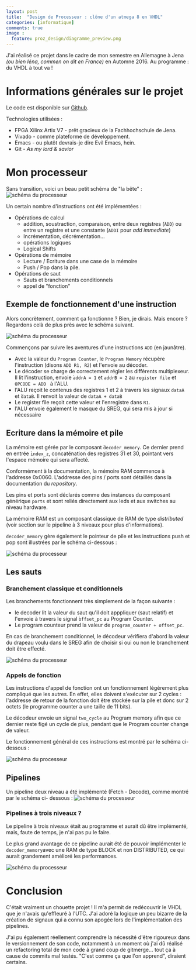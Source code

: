 ```yaml
---
layout: post
title:  "Design de Processeur : clône d'un atmega 8 en VHDL"
categories: [informatique]
comments: true
image :
  feature: proz_design/diagramme_preview.png
---
```


J'ai réalisé ce projet dans le cadre de mon semestre en Allemagne à Jena _(ou bien Iéna, commen on dit en France)_ en Automne 2016. Au programme : du VHDL à tout va !

<!--more-->

# Informations générales sur le projet

Le code est disponible sur [Github][pd_gh].

Technologies utilisées :

- FPGA Xilinx Artix V7 - prêt gracieux de la Fachhochschule de Jena.
- Vivado - comme plateforme de développement.
- Emacs - ou plutôt devrais-je dire Evil Emacs, hein.
- Git - _As my lord & savior_

# Mon processeur

Sans transition, voici un beau petit schéma de "la bête" :
![schéma du processeur](/img/proz_design/diagramme.png)

Un certain nombre d'instructions ont été implémentées :

- Opérations de calcul
    - addition, soustraction, comparaison, entre deux registres (̀`ADD`) ou entre un registre et une constante (`ADDI` pour _add immediate_)
    - Incrémentation, décrémentation...
    - opérations logiques
    - Logical Shifts
- Opérations de mémoire
    - Lecture / Ecriture dans une case de la mémoire
    - Push / Pop dans la pile.
- Opérations de saut
    - Sauts et branchements conditionnels
    - appel de "fonction"

## Exemple de fonctionnement d'une instruction

Alors concrètement, comment ça fonctionne ? Bien, je dirais. Mais encore ? Regardons celà de plus près avec le schéma suivant.

![schéma du processeur](/img/proz_design/diagramme_add_addi_ldi.png)

Commençons par suivre les aventures d'une instructions `ADD` (en jaunâtre).

- Avec la valeur du `Program Counter`, le `Program Memory` récupère l'instruction (disons `ADD R1, R2`) et l'envoie au décoder.
- Le décoder se charge de correctement régler les différents multiplexeur. Il lit l'instruction, envoie ̀`addrA = 1` et `addrB = 2` au `register file` et `OPCODE = ADD ` à l'ALU.
- l'ALU reçoit le contenus des registres 1 et 2 à travers les signaux `dataA` et ̀`dataB`. Il renvoit la valeur de `dataA + dataB`
- Le register file reçoit cette valeur et l'enregistre dans `R1`.
- l'ALU envoie également le masque du SREG, qui sera mis à jour si nécessaire


## Ecriture dans la mémoire et pile

La mémoire est gérée par le composant ̀`decoder_memory`. Ce dernier prend en entrée ̀`index_z`, concaténation des registres 31 et 30, pointant vers l'espace mémoire qui sera affecté.

Conformément à la documentation, la mémoire RAM commence à l'addresse 0x0060. L'addresse des pins / ports sont détaillés dans la documentation du _repository_.

Les pins et ports sont déclarés comme des instances du composant générique `ports` et sont reliés directement aux leds et aux switches au niveau hardware.

La mémoire RAM est un composant classique de RAM de type _distributed_ (voir section sur le pipeline à 3 niveaux pour plus d'informations).

`decoder_memory` gère également le pointeur de pile et les instructions push et pop sont illustrées par le schéma ci-dessous :

![schéma du processeur](/img/proz_design/diagramme_push_pop.png)

## Les sauts

### Branchement classique et conditionnels

Les branchements fonctionnent très simplement de la façon suivante :

- le decoder lit la valeur du saut qu'il doit apppliquer (saut relatif) et l'envoie à travers le signal ̀`offset_pc` au Program Counter.
- Le program counteur prend la valeur de `program_counter + offset_pc`.

En cas de branchement conditionnel, le décodeur vérifiera d'abord la valeur du drapeau voulu dans le SREG afin de choisir si oui ou non le branchement doit être effecté.

![schéma du processeur](/img/proz_design/diagramme_rjump_branches.png)


### Appels de fonction

Les instructions d'appel de fonction ont un fonctionnement légèrement plus compliqué que les autres. En effet, elles doivent s'exécuter sur 2 cycles : l'addresse de retour de la fonction doit être stockée sur la pile et donc sur 2 octets (le programme counter a une taille de 11 bits).

Le décodeur envoie un signal `two_cycle` au Program memory afin que ce dernier reste figé un cycle de plus, pendant que le Program counter change de valeur.

Le fonctionnement général de ces instructions est montré par le schéma ci-dessous :

![schéma du processeur](/img/proz_design/diagramme_ret_rcall.png)

## Pipelines


Un pipeline deux niveau a été implémenté (Fetch - Decode), comme montré par le schéma ci- dessous :
![schéma du processeur](/img/proz_design/diagramme_first_stage_pipeline.png)

### Pipelines à trois niveaux ?

Le pipeline à trois niveaux était au programme et aurait dû être implémenté, mais, faute de temps, je n'ai pas pu le faire.

Le plus grand avantage de ce pipeline aurait été de pouvoir implémenter le `decoder_memory`avec une RAM de type BLOCK et non DISTRIBUTED, ce qui aurait grandement amélioré les performances.

![schéma du processeur](/img/proz_design/diagramme_three_steps_pipeline.png)

# Conclusion

C'était vraiment un chouette projet ! Il m'a permit de redécouvrir le VHDL que je n'avais qu'effleuré à l'UTC. J'ai adoré la logique un peu bizarre de la création de signaux qui a connu son apogée lors de l'implémentation des pipelines.

J'ai pu également réellement comprendre la nécessité d'être rigoureux dans le versionnement de son code, notamment à un moment où j'ai dû réalisé un refactoring total de mon code à grand coup de gitmerge... tout ça à cause de commits mal testés. "C'est comme ça que l'on apprend", diraient certains.




[pd_gh]: https://github.com/tamicasireim/prozdesign

